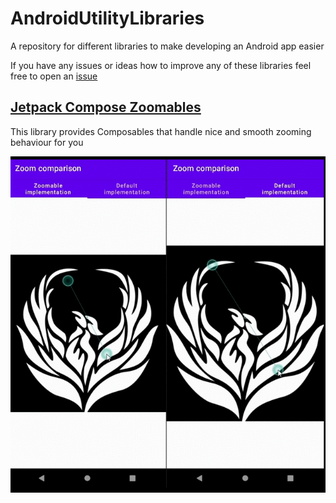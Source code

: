 # AndroidUtilityLibraries

A repository for different libraries to make developing an Android app easier

If you have any issues or ideas how to improve any of these libraries feel free to open an [issue](https://github.com/Mr-Pine/AndroidUtilityLibraries/issues/new/choose)

## [Jetpack Compose Zoomables](libraries/zoomables)

This library provides Composables that handle nice and smooth zooming behaviour for you

![](libraries/zoomables/Zoom_comparison.gif)
